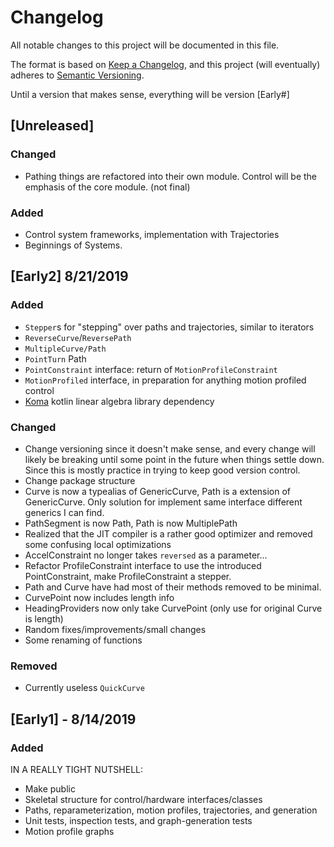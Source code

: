 # Changelog
All notable changes to this project will be documented in this file.

The format is based on [Keep a Changelog](https://keepachangelog.com/en/1.0.0/),
and this project (will eventually) adheres to [Semantic Versioning](https://semver.org/spec/v2.0.0.html).

Until a version that makes sense, everything will be version [Early#]

## [Unreleased]
### Changed
- Pathing things are refactored into their own module. Control will be the emphasis of the core module. (not final)
### Added
- Control system frameworks, implementation with Trajectories
- Beginnings of Systems.

## [Early2] 8/21/2019
### Added
- `Stepper`s for "stepping" over paths and trajectories, similar to iterators
- `ReverseCurve`/`ReversePath`
- `MultipleCurve/Path`
- `PointTurn` Path
- `PointConstraint` interface: return of `MotionProfileConstraint`
- `MotionProfiled` interface, in preparation for anything motion profiled control
- [Koma](http://koma.kyonifer.com/) kotlin linear algebra library dependency

### Changed
- Change versioning since it doesn't make sense, and every change will likely be breaking
until some point in the future when things settle down. Since this is mostly practice in
trying to keep good version control.
- Change package structure
- Curve is now a typealias of GenericCurve, Path is a extension of GenericCurve. Only solution
for implement same interface different generics I can find.
- PathSegment is now Path, Path is now MultiplePath
- Realized that the JIT compiler is a rather good optimizer and removed some confusing local optimizations
- AccelConstraint no longer takes `reversed` as a parameter...
- Refactor ProfileConstraint interface to use the introduced PointConstraint, make ProfileConstraint a stepper.
- Path and Curve have had most of their methods removed to be minimal.
- CurvePoint now includes length info
- HeadingProviders now only take CurvePoint (only use for original Curve is length)
- Random fixes/improvements/small changes
- Some renaming of functions

### Removed
- Currently useless `QuickCurve`


## [Early1] - 8/14/2019
### Added
IN A REALLY TIGHT NUTSHELL:
- Make public
- Skeletal structure for control/hardware interfaces/classes
- Paths, reparameterization, motion profiles, trajectories, and generation
- Unit tests, inspection tests, and graph-generation tests
- Motion profile graphs

